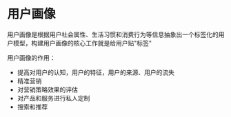 # 用户画像

用户画像是根据用户社会属性、生活习惯和消费行为等信息抽象出一个标签化的用户模型，构建用户画像的核心工作就是给用户贴"标签"

用户画像的作用：

- 提高对用户的认知，用户的特征，用户的来源、用户的流失
- 精准营销
- 对营销策略效果的评估
- 对产品和服务进行私人定制
- 搜索和推荐